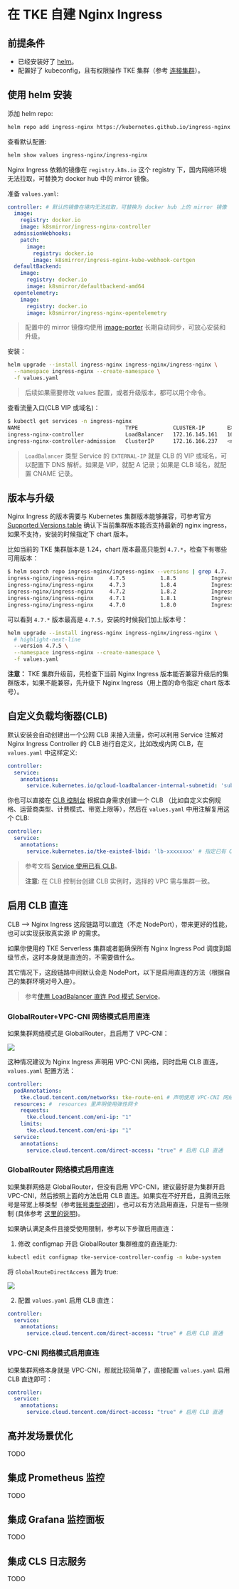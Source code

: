 # 在 TKE 自建 Nginx Ingress

## 前提条件

* 已经安装好了 [helm](https://helm.sh/)。
* 配置好了 kubeconfig，且有权限操作 TKE 集群（参考 [连接集群](https://cloud.tencent.com/document/product/457/32191#a334f679-7491-4e40-9981-00ae111a9094)）。

## 使用 helm 安装

添加 helm repo:

```bash
helm repo add ingress-nginx https://kubernetes.github.io/ingress-nginx
```

查看默认配置:

```bash
helm show values ingress-nginx/ingress-nginx
```

Nginx Ingress 依赖的镜像在 `registry.k8s.io` 这个 registry 下，国内网络环境无法拉取，可替换为 docker hub 中的 mirror 镜像。

准备 `values.yaml`:

```yaml
controller: # 默认的镜像在境内无法拉取，可替换为 docker hub 上的 mirror 镜像
  image:
    registry: docker.io
    image: k8smirror/ingress-nginx-controller
  admissionWebhooks:
    patch:
      image:
        registry: docker.io
        image: k8smirror/ingress-nginx-kube-webhook-certgen
  defaultBackend:
    image:
      registry: docker.io
      image: k8smirror/defaultbackend-amd64
  opentelemetry:
    image:
      registry: docker.io
      image: k8smirror/ingress-nginx-opentelemetry
```

> 配置中的 mirror 镜像均使用 [image-porter](https://github.com/imroc/image-porter) 长期自动同步，可放心安装和升级。

安装：

```bash
helm upgrade --install ingress-nginx ingress-nginx/ingress-nginx \
  --namespace ingress-nginx --create-namespace \
  -f values.yaml
```

> 后续如果需要修改 values 配置，或者升级版本，都可以用个命令。

查看流量入口(CLB VIP 或域名)：

```bash
$ kubectl get services -n ingress-nginx
NAME                                 TYPE           CLUSTER-IP       EXTERNAL-IP     PORT(S)                      AGE
ingress-nginx-controller             LoadBalancer   172.16.145.161   162.14.91.101   80:30683/TCP,443:32111/TCP   53s
ingress-nginx-controller-admission   ClusterIP      172.16.166.237   <none>          443/TCP                      53s
```

> `LoadBalancer` 类型 Service 的 `EXTERNAL-IP` 就是 CLB 的 VIP 或域名，可以配置下 DNS 解析。如果是 VIP，就配 A 记录；如果是 CLB 域名，就配置 CNAME 记录。

## 版本与升级

Nginx Ingress 的版本需要与 Kubernetes 集群版本能够兼容，可参考官方 [Supported Versions table](https://github.com/kubernetes/ingress-nginx?tab=readme-ov-file#supported-versions-table) 确认下当前集群版本能否支持最新的 nginx ingress，如果不支持，安装的时候指定下 chart 版本。

比如当前的 TKE 集群版本是 1.24，chart 版本最高只能到 `4.7.*`，检查下有哪些可用版本：

```bash
$ helm search repo ingress-nginx/ingress-nginx --versions | grep 4.7.
ingress-nginx/ingress-nginx     4.7.5           1.8.5           Ingress controller for Kubernetes using NGINX a...
ingress-nginx/ingress-nginx     4.7.3           1.8.4           Ingress controller for Kubernetes using NGINX a...
ingress-nginx/ingress-nginx     4.7.2           1.8.2           Ingress controller for Kubernetes using NGINX a...
ingress-nginx/ingress-nginx     4.7.1           1.8.1           Ingress controller for Kubernetes using NGINX a...
ingress-nginx/ingress-nginx     4.7.0           1.8.0           Ingress controller for Kubernetes using NGINX a...
```

可以看到 `4.7.*` 版本最高是 `4.7.5`，安装的时候我们加上版本号：

```bash
helm upgrade --install ingress-nginx ingress-nginx/ingress-nginx \
  # highlight-next-line
  --version 4.7.5 \
  --namespace ingress-nginx --create-namespace \
  -f values.yaml
```

**注意：** TKE 集群升级前，先检查下当前 Nginx Ingress 版本能否兼容升级后的集群版本，如果不能兼容，先升级下 Nginx Ingress（用上面的命令指定 chart 版本号）。

## 自定义负载均衡器(CLB)

默认安装会自动创建出一个公网 CLB 来接入流量，你可以利用 Service 注解对 Nginx Ingress Controller 的 CLB 进行自定义，比如改成内网 CLB，在 `values.yaml` 中这样定义:

```yaml
controller:
  service:
    annotations:
      service.kubernetes.io/qcloud-loadbalancer-internal-subnetid: 'subnet-xxxxxx' # 内网 CLB 需指定 CLB 实例所在的子网 ID
```

你也可以直接在 [CLB 控制台](https://console.cloud.tencent.com/clb/instance) 根据自身需求创建一个 CLB （比如自定义实例规格、运营商类型、计费模式、带宽上限等），然后在 `values.yaml` 中用注解复用这个 CLB:

```yaml
controller:
  service:
    annotations:
      service.kubernetes.io/tke-existed-lbid: 'lb-xxxxxxxx' # 指定已有 CLB 的实例 ID
```

> 参考文档 [Service 使用已有 CLB](https://cloud.tencent.com/document/product/457/45491)。
>
> **注意:** 在 CLB 控制台创建 CLB 实例时，选择的 VPC 需与集群一致。

## 启用 CLB 直连

CLB --> Nginx Ingress 这段链路可以直连（不走 NodePort），带来更好的性能，也可以实现获取真实源 IP 的需求。

如果你使用的 TKE Serverless 集群或者能确保所有 Nginx Ingress Pod 调度到超级节点，这时本身就是直连的，不需要做什么。

其它情况下，这段链路中间默认会走 NodePort，以下是启用直连的方法（根据自己的集群环境对号入座）。

> 参考[使用 LoadBalancer 直连 Pod 模式 Service](https://cloud.tencent.com/document/product/457/41897)。

### GlobalRouter+VPC-CNI 网络模式启用直连

如果集群网络模式是 GlobalRouter，且启用了 VPC-CNI：

![](https://image-host-1251893006.cos.ap-chengdu.myqcloud.com/2024%2F03%2F21%2F20240321194833.png)

这种情况建议为 Nginx Ingress 声明用 VPC-CNI 网络，同时启用 CLB 直连，`values.yaml` 配置方法：

```yaml
controller:
  podAnnotations:
    tke.cloud.tencent.com/networks: tke-route-eni # 声明使用 VPC-CNI 网络
  resources: #  resources 里声明使用弹性网卡
    requests:
      tke.cloud.tencent.com/eni-ip: "1"
    limits:
      tke.cloud.tencent.com/eni-ip: "1"
  service:
    annotations:
      service.cloud.tencent.com/direct-access: "true" # 启用 CLB 直通
```

### GlobalRouter 网络模式启用直连

如果集群网络是 GlobalRouter，但没有启用 VPC-CNI，建议最好是为集群开启 VPC-CNI，然后按照上面的方法启用 CLB 直连。如果实在不好开启，且腾讯云账号是带宽上移类型（参考[账号类型说明](https://cloud.tencent.com/document/product/1199/49090)），也可以有方法启用直连，只是有一些限制 (具体参考 [这里的说明](https://cloud.tencent.com/document/product/457/41897#.E4.BD.BF.E7.94.A8.E9.99.90.E5.88.B62))。

如果确认满足条件且接受使用限制，参考以下步骤启用直连：

1. 修改 configmap 开启 GlobalRouter 集群维度的直连能力:

```bash
kubectl edit configmap tke-service-controller-config -n kube-system
```

将 `GlobalRouteDirectAccess` 置为 true:

![](https://image-host-1251893006.cos.ap-chengdu.myqcloud.com/2024%2F03%2F21%2F20240321200716.png)

2. 配置 `values.yaml` 启用 CLB 直连：

```yaml
controller:
  service:
    annotations:
      service.cloud.tencent.com/direct-access: "true" # 启用 CLB 直通
```

### VPC-CNI 网络模式启用直连

如果集群网络本身就是 VPC-CNI，那就比较简单了，直接配置 `values.yaml` 启用 CLB 直连即可：

```yaml
controller:
  service:
    annotations:
      service.cloud.tencent.com/direct-access: "true" # 启用 CLB 直通
```

## 高并发场景优化

TODO

## 集成 Prometheus 监控

TODO

## 集成 Grafana 监控面板

TODO

## 集成 CLS 日志服务

TODO
